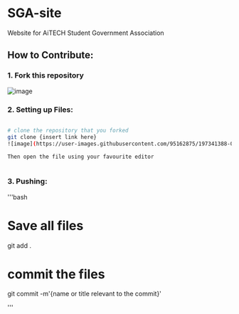 # SGA-site
Website for AiTECH Student Government Association

## How to Contribute:

### 1. Fork this repository

![image](https://user-images.githubusercontent.com/95162875/197341323-e1077902-500e-43df-89b7-bcb4b821e423.png)

### 2. Setting up Files:

```bash

# clone the repository that you forked
git clone {insert link here}
![image](https://user-images.githubusercontent.com/95162875/197341388-0b34342e-ab9a-4dd3-aecd-f220a5742ee3.png)

Then open the file using your favourite editor
 
```
### 3. Pushing:
'''bash
# Save all files

git add .

# commit the files

git commit -m'{name or title relevant to the commit}'

'''



